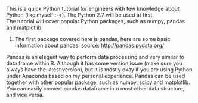 This is a quick Python tutorial for engineers with few knowledge about Python (like myself :-<). The Python 2.7 will be used at first.  
The tutorial will cover popular Python packages, such as numpy, pandas and matplotlib.

1. The first package covered here is pandas, here are some basic information about pandas:
source: http://pandas.pydata.org/

Pandas is an elegent way to perform data processing and very similar to data frame within R.  Although it has some version issue (make sure you always have the latest version), but it is mostly okay if you are using Python under Anaconda based on my personal experience.
Pandas can be used together with other popular package, such as numpy, scipy and matplotlib. You can easily convert pandas dataframe into most other data structure, and vice versa.  
